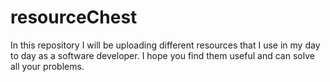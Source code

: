 # resourceChest
In this repository I will be uploading different resources that I use in my day to day as a software developer. I hope you find them useful and can solve all your problems.
